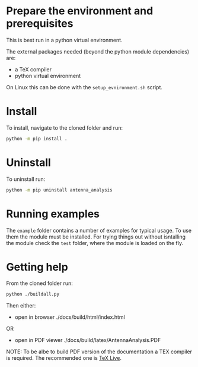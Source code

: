 # Prepare the environment and prerequisites

This is best run in a python virtual environment.

The external packages needed (beyond the python module dependencies) are:

* a TeX compiler
* python virtual environment

On Linux this can be done with the `setup_evnironment.sh` script.

# Install

To install, navigate to the cloned folder and run:

``` bash
python -m pip install .
```

# Uninstall 

To uninstall run:

```bash
python -m pip uninstall antenna_analysis
```

# Running examples

The `example` folder contains a number of examples for typical usage.
To use them the module must be installed.
For trying things out without isntalling the module check the `test` folder, where the module is loaded on the fly.

# Getting help

From the cloned folder run:

```bash
python ./buildall.py
```
Then either:

* open in browser ./docs/build/html/index.html 
    
OR     
   
* open in PDF viewer ./docs/build/latex/AntennaAnalysis.PDF

NOTE: 
To be albe to build PDF version of the documentation a TEX compiler is required.
The recommended one is [TeX Live](https://tug.org/texlive/).

